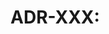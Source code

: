 # ADR-XXX: <Title>

## Context
[Describe the problem/opportunity and constraints]

## Decision
[Describe the chosen solution]

## Alternatives Considered
[List alternatives and why they were not chosen]

## Consequences
[Describe the resulting context after applying the decision]

## Implementation Log
[Chronological notes taken while implementing this ADR.  Use timestamps or bullet points.]


